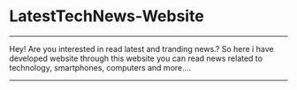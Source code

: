 # LatestTechNews-Website

__________________________________________________________________________________________________________________________________

Hey! Are you interested in read latest and tranding news.? So here i have developed website through this website you can read news related to technology, smartphones, computers and more....
__________________________________________________________________________________________________________________________________
